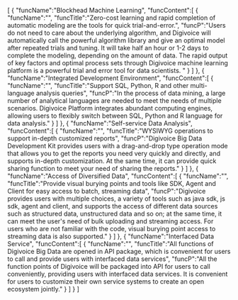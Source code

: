 [
	{
		"funcName":"Blockhead Machine Learning",
		"funcContent":[
			{
				"funcName":"",
				"funcTitle":"Zero-cost learning and rapid completion of automatic modeling are the tools for quick trial-and-error.",
				"funcP":"Users do not need to care about the underlying algorithm, and Digivoice will automatically call the powerful algorithm library and give an optimal model after repeated trials and tuning. It will take half an hour or 1-2 days to complete the modeling, depending on the amount of data. The rapid output of key factors and optimal process sets through Digivoice machine learning platform is a powerful trial and error tool for data scientists. "
			}
		]
	},
	{
		"funcName":"Integrated Development Environment",
		"funcContent":[
			{
				"funcName":"",
				"funcTitle":"Support SQL, Python, R and other multi-language analysis queries",
				"funcP":"In the process of data mining, a large number of analytical languages are needed to meet the needs of multiple scenarios. Digivoice Platform integrates abundant computing engines, allowing users to flexibly switch between SQL, Python and R language for data analysis."
			}
		]
	},
	{
		"funcName":"Self-service Data Analysis",
		"funcContent":[
			{
				"funcName":"",
				"funcTitle":"WYSIWYG operations to support in-depth customized reports",
				"funcP":"Digivoice Big Data Development Kit provides users with a drag-and-drop type operation mode that allows you to get the reports you need very quickly and directly, and supports in-depth customization. At the same time, it can provide quick sharing function to meet your need of sharing the reports."
			}
		]
	},
	{
		"funcName":"Access of Diversified Data",
		"funcContent":[
			{
				"funcName":"",
				"funcTitle":"Provide visual burying points and tools like SDK, Agent and Client for easy access to batch, streaming data",
				"funcP":"Digivoice provides users with multiple choices, a variety of tools such as java sdk, js sdk, agent and client, and supports the access of different data sources such as structured data, unstructured data and so on; at the same time, it can meet the user's need of bulk uploading and streaming access. For users who are not familiar with the code, visual burying point access to streaming data is also supported."
			}
		]
	},
	{
		"funcName":"Interfaced Data Service",
		"funcContent":[
			{
				"funcName":"",
				"funcTitle":"All functions of Digivoice Big Data are opened in API package, which is convenient for users to call and provide users with interfaced data services",
				"funcP":"All the function points of Digivoice will be packaged into API for users to call conveniently, providing users with interfaced data services. It is convenient for users to customize their own service systems to create an open ecosystem jointly."
			}
		]
	}
]